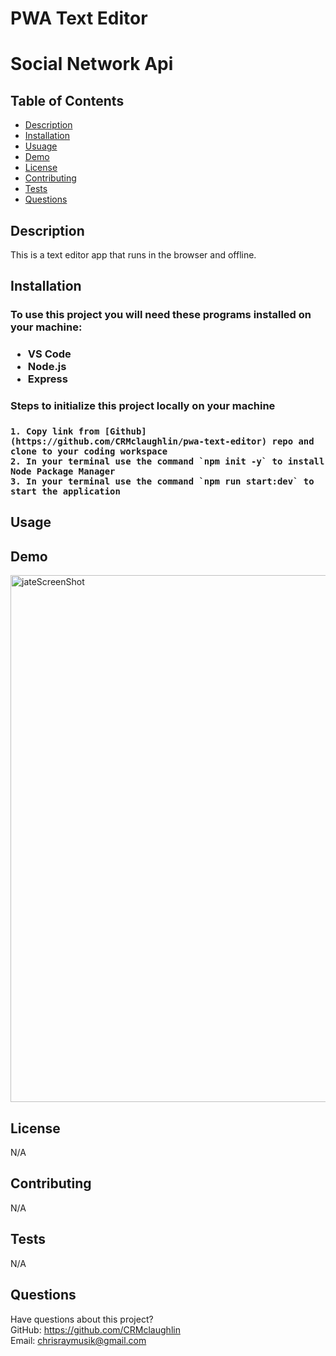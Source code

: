 # PWA Text Editor


# Social Network Api

## Table of Contents
  * [Description](#description)
  * [Installation](#installation)
  * [Usuage](#usage)
  * [Demo](#demo)
  * [License](#license)
  * [Contributing](#contributing)
  * [Tests](#tests)
  * [Questions](#questions)

  ## Description
 
 This is a text editor app that runs in the browser and offline. 

  
  ## Installation
  <h3> To use this project you will need these programs installed on your machine:<h3>
  
  * VS Code
  * Node.js
  * Express
  

  
  
  <h3> Steps to initialize this project locally on your machine <h3>
    
    1. Copy link from [Github](https://github.com/CRMclaughlin/pwa-text-editor) repo and clone to your coding workspace
    2. In your terminal use the command `npm init -y` to install Node Package Manager
    3. In your terminal use the command `npm run start:dev` to start the application
    

  
## Usage 
  
  
## Demo

<img width="843" alt="jateScreenShot" src="https://user-images.githubusercontent.com/111208223/214616990-05f05473-80f3-4bab-bcaa-dff05fb48cf4.png">



## License
N/A
  
  
## Contributing

N/A
  
## Tests
N/A
  
## Questions
Have questions about this project?  
GitHub: https://github.com/CRMclaughlin  
Email: chrisraymusik@gmail.com
